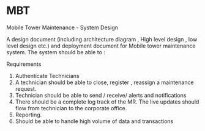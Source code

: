 # MBT
Mobile Tower Maintenance - System Design

A design document (including architecture diagram , High level design , low level design etc.) and deployment document for Mobile tower maintenance system. The system should be able to :

Requirements 

1) Authenticate Technicians
2) A technician should be able to close, register , reassign a maintenance  request.
3) Technician should be able to send / receive/ alerts and notifications
4) There should be a complete log track of the MR. The live updates should flow from technician to the corporate office.
5) Reporting.
6) Should be able to handle high volume of data and transactions
